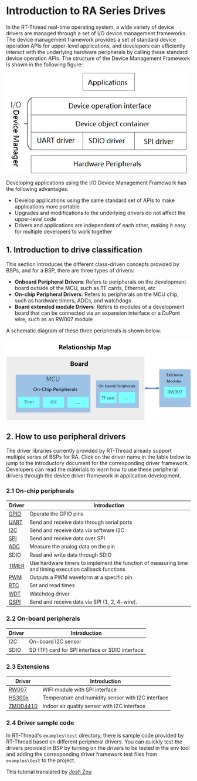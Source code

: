 #  Introduction to RA Series Drives

In the RT-Thread real-time operating system, a wide variety of device drivers are managed through a set of I/O device management frameworks. The device management framework provides a set of standard device operation APIs for upper-level applications, and developers can efficiently interact with the underlying hardware peripherals by calling these standard device operation APIs. The structure of the Device Management Framework is shown in the following figure:

![image-20220308143402996](figures_en/rtdevice.png) 

Developing applications using the I/O Device Management Framework has the following advantages:

- Develop applications using the same standard set of APIs to make applications more portable
- Upgrades and modifications to the underlying drivers do not affect the upper-level code
- Drivers and applications are independent of each other, making it easy for multiple developers to work together

## 1. Introduction to drive classification

This section introduces the different class-driven concepts provided by BSPs, and for a BSP, there are three types of drivers:

- **Onboard Peripheral Drivers**: Refers to peripherals on the development board outside of the MCU, such as TF cards, Ethernet, etc
- **On-chip Peripheral Drivers**: Refers to peripherals on the MCU chip, such as hardware timers, ADCs, and watchdogs
- **Board extended module Drivers**: Refers to modules of a development board that can be connected via an expansion interface or a DuPont wire, such as an RW007 module

A schematic diagram of these three peripherals is shown below:

![Peripheral](figures_en/Peripheral.png) 

## 2. How to use peripheral drivers

The driver libraries currently provided by RT-Thread already support multiple series of BSPs for RA. Click on the driver name in the table below to jump to the introductory document for the corresponding driver framework. Developers can read the materials to learn how to use these peripheral drivers through the device driver framework in application development.

### 2.1 On-chip peripherals

| Driver                                                         | Introduction                                             |
| ------------------------------------------------------------ | ------------------------------------------------ |
| [GPIO](https://www.rt-thread.org/document/site/programming-manual/device/pin/pin/) | Operate the GPIO pins                                   |
| [UART](https://www.rt-thread.org/document/site/programming-manual/device/uart/uart/) | Send and receive data through serial ports                                 |
| [I2C](https://www.rt-thread.org/document/site/programming-manual/device/i2c/i2c/) | Send and receive data via software I2C                            |
| [SPI](https://www.rt-thread.org/document/site/programming-manual/device/spi/spi/) | Send and receive data over SPI                                |
| [ADC](https://www.rt-thread.org/document/site/programming-manual/device/adc/adc/) | Measure the analog data on the pin                               |
| SDIO                                                         | Read and write data through SDIO                               |
| [TIMER](https://www.rt-thread.org/document/site/programming-manual/device/hwtimer/hwtimer/) | Use hardware timers to implement the function of measuring time and timing execution callback functions |
| [PWM](https://www.rt-thread.org/document/site/programming-manual/device/pwm/pwm/) | Outputs a PWM waveform at a specific pin                        |
| [RTC](https://www.rt-thread.org/document/site/programming-manual/device/rtc/rtc/) | Set and read times                                   |
| [WDT](https://www.rt-thread.org/document/site/programming-manual/device/watchdog/watchdog/) | Watchdog driver                                       |
| [QSPI](https://www.rt-thread.org/document/site/programming-manual/device/spi/spi/#qspi_1) | Send and receive data via SPI (1, 2, 4-wire).                   |

### 2.2 On-board peripherals

| Driver | Introduction                                    |
| ---- | --------------------------------------- |
| I2C  | On-board I2C sensor                         |
| SDIO | SD (TF) card for SPI interface or SDIO interface |

### 2.3 Extensions

| Driver                                                 | Introduction                         |
| ---------------------------------------------------- | ---------------------------- |
| [RW007](https://github.com/RT-Thread-packages/rw007) |  WIFI module with SPI interface           |
| [HS300x](https://github.com/Guozhanxin/hs300x)       | Temperature and humidity sensor with I2C interface       |
| [ZMOD4410](https://github.com/ShermanShao/zmod4410)  | Indoor air quality sensor with I2C interface |

### 2.4 Driver sample code

In RT-Thread's `examples\test` directory, there is sample code provided by RT-Thread based on different peripheral drivers. You can quickly test the drivers provided in BSP by turning on the drivers to be tested in the env tool and adding the corresponding driver framework test files from `examples\test` to the project.



This tutorial translated by [Josh Zou](https://github.com/Firmament-Autopilot)
